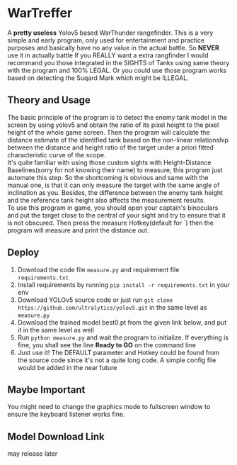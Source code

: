 # WarTreffer
A **pretty useless** Yolov5 based WarThunder rangefinder. This is a very simple and early program, only used for entertainment and practice purposes and basically have no any value in the actual battle. So **NEVER** use it in actually battle If you REALLY want a extra rangfinder I would recommand you those integrated in the SIGHTS of Tanks using same theory with the program and 100% LEGAL. Or you could use those program works based on detecting the Suqard Mark which might be ILLEGAL.

## Theory and Usage
The basic principle of the program is to detect the enemy tank model in the screen by using yolov5 and obtain the ratio of its pixel height to the pixel height of the whole game screen. Then the program will calculate the distance estimate of the identified tank based on the non-linear relationship between the distance and height ratio of the target under a priori fitted characteristic curve of the scope.  
It's quite familiar with using those custom sights with Height-Distance Baselines(sorry for not knowing their name) to measure, this program just automate this step. So the shortcoming is obvious and same with the manual one, is that it can only measure the target with the same angle of inclination as you. Besides, the difference between the enemy tank height and the reference tank height also affects the measurement results.  
To use this program in game, you should open your captain's binoculars and put the target close to the central of your sight and try to ensure that it is not obscured. Then press the measure Hotkey(default for `) then the program will measure and print the distance out.

## Deploy
1. Download the code file `measure.py` and requirement file `requirements.txt`
2. Install requirements by running `pip install -r requirements.txt` in your env
3. Download YOLOv5 source code or just run `git clone https://github.com/ultralytics/yolov5.git` in the same level as `measure.py`
4. Download the trained model best0.pt from the given link below, and put it in the same level as well
5. Run `python measure.py` and wait the program to initialize. If everything is fine, you shall see the line **Ready to GO** on the command line
6. Just use it! The DEFAULT parameter and Hotkey could be found from the source code since it's not a quite long code. A simple config file would be added in the near future 

## Maybe Important
You might need to change the graphics mode to fullscreen window to ensure the keyboard listener works fine.

## Model Download Link
may release later